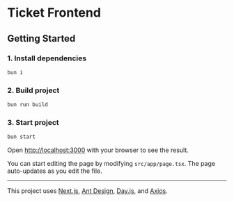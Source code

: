 # Ticket Frontend

## Getting Started

### 1. Install dependencies

```sh
bun i
```

### 2. Build project

```sh
bun run build
```

### 3. Start project

```sh
bun start
```

Open [http://localhost:3000](http://localhost:3000) with your browser to see the result.

You can start editing the page by modifying `src/app/page.tsx`. The page auto-updates as you edit the file.

---

This project uses [Next.js](https://nextjs.org/), [Ant Design](https://ant.design/), [Day.js](https://day.js.org/), and [Axios](https://axios-http.com/).
